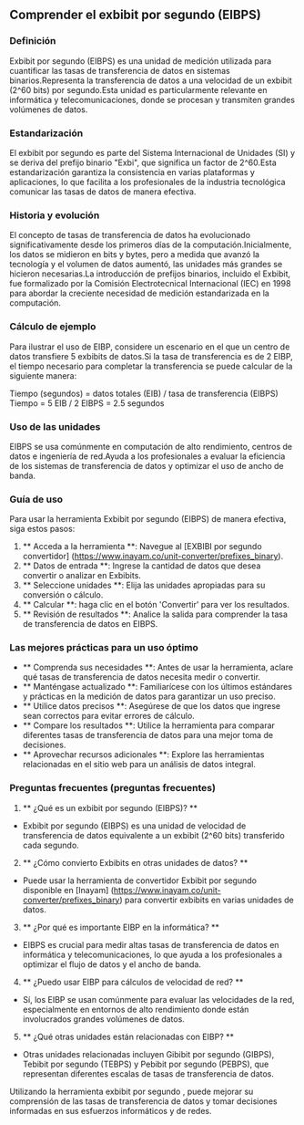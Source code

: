 ## Comprender el exbibit por segundo (EIBPS)

### Definición
Exbibit por segundo (EIBPS) es una unidad de medición utilizada para cuantificar las tasas de transferencia de datos en sistemas binarios.Representa la transferencia de datos a una velocidad de un exbibit (2^60 bits) por segundo.Esta unidad es particularmente relevante en informática y telecomunicaciones, donde se procesan y transmiten grandes volúmenes de datos.

### Estandarización
El exbibit por segundo es parte del Sistema Internacional de Unidades (SI) y se deriva del prefijo binario "Exbi", que significa un factor de 2^60.Esta estandarización garantiza la consistencia en varias plataformas y aplicaciones, lo que facilita a los profesionales de la industria tecnológica comunicar las tasas de datos de manera efectiva.

### Historia y evolución
El concepto de tasas de transferencia de datos ha evolucionado significativamente desde los primeros días de la computación.Inicialmente, los datos se midieron en bits y bytes, pero a medida que avanzó la tecnología y el volumen de datos aumentó, las unidades más grandes se hicieron necesarias.La introducción de prefijos binarios, incluido el Exbibit, fue formalizado por la Comisión Electrotecnical Internacional (IEC) en 1998 para abordar la creciente necesidad de medición estandarizada en la computación.

### Cálculo de ejemplo
Para ilustrar el uso de EIBP, considere un escenario en el que un centro de datos transfiere 5 exbibits de datos.Si la tasa de transferencia es de 2 EIBP, el tiempo necesario para completar la transferencia se puede calcular de la siguiente manera:

Tiempo (segundos) = datos totales (EIB) / tasa de transferencia (EIBPS)
Tiempo = 5 EIB / 2 EIBPS = 2.5 segundos

### Uso de las unidades
EIBPS se usa comúnmente en computación de alto rendimiento, centros de datos e ingeniería de red.Ayuda a los profesionales a evaluar la eficiencia de los sistemas de transferencia de datos y optimizar el uso de ancho de banda.

### Guía de uso
Para usar la herramienta Exbibit por segundo (EIBPS) de manera efectiva, siga estos pasos:
1. ** Acceda a la herramienta **: Navegue al [EXBIBI por segundo convertidor] (https://www.inayam.co/unit-converter/prefixes_binary).
2. ** Datos de entrada **: Ingrese la cantidad de datos que desea convertir o analizar en Exbibits.
3. ** Seleccione unidades **: Elija las unidades apropiadas para su conversión o cálculo.
4. ** Calcular **: haga clic en el botón 'Convertir' para ver los resultados.
5. ** Revisión de resultados **: Analice la salida para comprender la tasa de transferencia de datos en EIBPS.

### Las mejores prácticas para un uso óptimo
- ** Comprenda sus necesidades **: Antes de usar la herramienta, aclare qué tasas de transferencia de datos necesita medir o convertir.
- ** Manténgase actualizado **: Familiarícese con los últimos estándares y prácticas en la medición de datos para garantizar un uso preciso.
- ** Utilice datos precisos **: Asegúrese de que los datos que ingrese sean correctos para evitar errores de cálculo.
- ** Compare los resultados **: Utilice la herramienta para comparar diferentes tasas de transferencia de datos para una mejor toma de decisiones.
- ** Aprovechar recursos adicionales **: Explore las herramientas relacionadas en el sitio web para un análisis de datos integral.

### Preguntas frecuentes (preguntas frecuentes)

1. ** ¿Qué es un exbibit por segundo (EIBPS)? **
- Exbibit por segundo (EIBPS) es una unidad de velocidad de transferencia de datos equivalente a un exbibit (2^60 bits) transferido cada segundo.

2. ** ¿Cómo convierto Exbibits en otras unidades de datos? **
- Puede usar la herramienta de convertidor Exbibit por segundo disponible en [Inayam] (https://www.inayam.co/unit-converter/prefixes_binary) para convertir exbibits en varias unidades de datos.

3. ** ¿Por qué es importante EIBP en la informática? **
- EIBPS es crucial para medir altas tasas de transferencia de datos en informática y telecomunicaciones, lo que ayuda a los profesionales a optimizar el flujo de datos y el ancho de banda.

4. ** ¿Puedo usar EIBP para cálculos de velocidad de red? **
- Sí, los EIBP se usan comúnmente para evaluar las velocidades de la red, especialmente en entornos de alto rendimiento donde están involucrados grandes volúmenes de datos.

5. ** ¿Qué otras unidades están relacionadas con EIBP? **
- Otras unidades relacionadas incluyen Gibibit por segundo (GIBPS), Tebibit por segundo (TEBPS) y Pebibit por segundo (PEBPS), que representan diferentes escalas de tasas de transferencia de datos.

Utilizando la herramienta exbibit por segundo , puede mejorar su comprensión de las tasas de transferencia de datos y tomar decisiones informadas en sus esfuerzos informáticos y de redes.